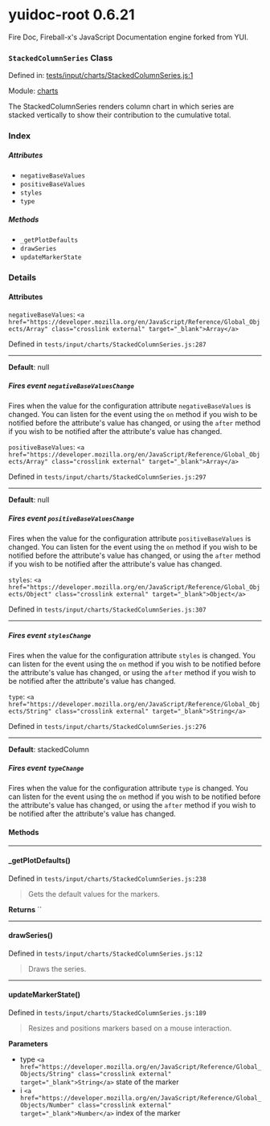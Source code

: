 
# yuidoc-root 0.6.21

Fire Doc, Fireball-x&#x27;s JavaScript Documentation engine forked from YUI.

### `StackedColumnSeries` Class


Defined in: [tests/input/charts/StackedColumnSeries.js:1](../files/tests/input/charts/StackedColumnSeries.js.js)

Module: [charts](../modules/charts.md)




The StackedColumnSeries renders column chart in which series are stacked vertically to show
their contribution to the cumulative total.

### Index


##### Attributes

  - `negativeBaseValues`
  - `positiveBaseValues`
  - `styles`
  - `type`


##### Methods


  - `_getPlotDefaults`
  - `drawSeries`
  - `updateMarkerState`





### Details



#### Attributes


`negativeBaseValues`: `<a href="https://developer.mozilla.org/en/JavaScript/Reference/Global_Objects/Array" class="crosslink external" target="_blank">Array</a>`

Defined in `tests/input/charts/StackedColumnSeries.js:287`



---------------------



**Default**: null

##### Fires event `negativeBaseValuesChange`

Fires when the value for the configuration attribute `negativeBaseValues` is
changed. You can listen for the event using the `on` method if you
wish to be notified before the attribute's value has changed, or
using the `after` method if you wish to be notified after the
attribute's value has changed.



`positiveBaseValues`: `<a href="https://developer.mozilla.org/en/JavaScript/Reference/Global_Objects/Array" class="crosslink external" target="_blank">Array</a>`

Defined in `tests/input/charts/StackedColumnSeries.js:297`



---------------------



**Default**: null

##### Fires event `positiveBaseValuesChange`

Fires when the value for the configuration attribute `positiveBaseValues` is
changed. You can listen for the event using the `on` method if you
wish to be notified before the attribute's value has changed, or
using the `after` method if you wish to be notified after the
attribute's value has changed.



`styles`: `<a href="https://developer.mozilla.org/en/JavaScript/Reference/Global_Objects/Object" class="crosslink external" target="_blank">Object</a>`

Defined in `tests/input/charts/StackedColumnSeries.js:307`



---------------------




##### Fires event `stylesChange`

Fires when the value for the configuration attribute `styles` is
changed. You can listen for the event using the `on` method if you
wish to be notified before the attribute's value has changed, or
using the `after` method if you wish to be notified after the
attribute's value has changed.



`type`: `<a href="https://developer.mozilla.org/en/JavaScript/Reference/Global_Objects/String" class="crosslink external" target="_blank">String</a>`

Defined in `tests/input/charts/StackedColumnSeries.js:276`



---------------------



**Default**: stackedColumn

##### Fires event `typeChange`

Fires when the value for the configuration attribute `type` is
changed. You can listen for the event using the `on` method if you
wish to be notified before the attribute's value has changed, or
using the `after` method if you wish to be notified after the
attribute's value has changed.





<!-- Method Block -->
#### Methods



--------------------------
#### _getPlotDefaults() 

Defined in `tests/input/charts/StackedColumnSeries.js:238`



> Gets the default values for the markers.


**Returns**
`` 


--------------------------
#### drawSeries() 

Defined in `tests/input/charts/StackedColumnSeries.js:12`



> Draws the series.




--------------------------
#### updateMarkerState() 

Defined in `tests/input/charts/StackedColumnSeries.js:189`



> Resizes and positions markers based on a mouse interaction.

**Parameters**
- type `<a href="https://developer.mozilla.org/en/JavaScript/Reference/Global_Objects/String" class="crosslink external" target="_blank">String</a>` state of the marker
- i `<a href="https://developer.mozilla.org/en/JavaScript/Reference/Global_Objects/Number" class="crosslink external" target="_blank">Number</a>` index of the marker




